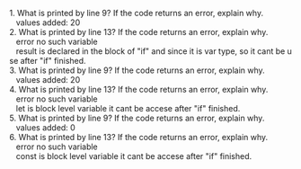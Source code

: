 1. What is printed by line 9? If the code returns an error, explain why.
   values added: 20
2. What is printed by line 13? If the code returns an error, explain why. 
   error no such variable
   result is declared in the block of "if" and since it is var type, so it cant be use after "if" finished.
3. What is printed by line 9? If the code returns an error, explain why.
   values added: 20
4. What is printed by line 13? If the code returns an error, explain why. 
   error no such variable
   let is block level variable it cant be accese after "if" finished.
5. What is printed by line 9? If the code returns an error, explain why.
   values added: 0
6. What is printed by line 13? If the code returns an error, explain why.
   error no such variable
   const is block level variable it cant be accese after "if" finished.